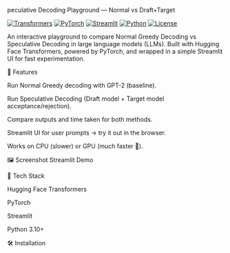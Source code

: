 peculative Decoding Playground — Normal vs Draft+Target

[![Transformers](https://img.shields.io/badge/HuggingFace-Transformers-yellow.svg?logo=huggingface&logoColor=white)](https://huggingface.co/transformers)
[![PyTorch](https://img.shields.io/badge/PyTorch-2.0+-red.svg?logo=pytorch&logoColor=white)](https://pytorch.org/)
[![Streamlit](https://img.shields.io/badge/Streamlit-UI%20Demo-ff4b4b.svg?logo=streamlit&logoColor=white)](https://streamlit.io)
[![Python](https://img.shields.io/badge/Python-3.10+-blue.svg?logo=python&logoColor=white)](https://www.python.org)
[![License](https://img.shields.io/github/license/AshleyMathias/Speculative-Decoding)](LICENSE)

An interactive playground to compare Normal Greedy Decoding vs Speculative Decoding in large language models (LLMs). Built with Hugging Face Transformers, powered by PyTorch, and wrapped in a simple Streamlit UI for fast experimentation.

🚀 Features

Run Normal Greedy decoding with GPT-2 (baseline).

Run Speculative Decoding (Draft model + Target model acceptance/rejection).

Compare outputs and time taken for both methods.

Streamlit UI for user prompts → try it out in the browser.

Works on CPU (slower) or GPU (much faster 🚀).

🖼️ Screenshot
Streamlit Demo

🧱 Tech Stack

Hugging Face Transformers

PyTorch

Streamlit

Python 3.10+

🛠️ Installation

